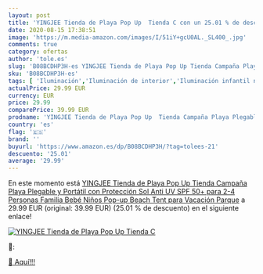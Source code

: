 ```yaml
---
layout: post
title: 'YINGJEE Tienda de Playa Pop Up  Tienda C con un 25.01 % de descuento'
date: 2020-08-15 17:38:51
image: 'https://m.media-amazon.com/images/I/51iY+gcU0AL._SL400_.jpg'
comments: true
category: ofertas
author: 'tole.es'
slug: 'B08BCDHP3H-es YINGJEE Tienda de Playa Pop Up Tienda Campaña Playa...'
sku: 'B08BCDHP3H-es'
tags: [ 'Iluminación','Iluminación de interior','Iluminación infantil nocturna','Lámparas e iluminación infantil','Monos para bebés niño','Ropa','Ropa de una pieza para bebés niño','Ropa para bebés','Ropa para bebés niño','bebé', ]
actualPrice: 29.99 EUR
currency: EUR
price: 29.99
comparePrice: 39.99 EUR
prodname: 'YINGJEE Tienda de Playa Pop Up  Tienda Campaña Playa Plegable y Portátil con Protección Sol Anti UV SPF 50+  para 2-4 Personas Familia Bebé Niños  Pop-up Beach Tent para Vacación Parque'
country: 'es'
flag: '🇪🇸'
brand: ''
buyurl: 'https://www.amazon.es/dp/B08BCDHP3H/?tag=tolees-21'
descuento: '25.01'
average: '29.99'
---
```


En este momento está [YINGJEE Tienda de Playa Pop Up  Tienda Campaña Playa Plegable y Portátil con Protección Sol Anti UV SPF 50+  para 2-4 Personas Familia Bebé Niños  Pop-up Beach Tent para Vacación Parque](https://www.amazon.es/dp/B08BCDHP3H/?tag=tolees-21) a 29.99 EUR (original: 39.99 EUR) (25.01 %  de descuento) en el siguiente enlace!

[![YINGJEE Tienda de Playa Pop Up  Tienda C](https://m.media-amazon.com/images/I/51iY+gcU0AL._SL400_.jpg)](https://www.amazon.es/dp/B08BCDHP3H/?tag=tolees-21)

🔎:


[🛒 Aquí!!!](https://www.amazon.es/dp/B08BCDHP3H/?tag=tolees-21)
